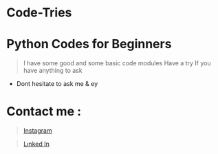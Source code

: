 # Code-Tries
# Python Codes for Beginners
> I have some good and some basic code modules
> Have a try
> If you have anything to ask
+ Dont hesitate to ask me
& ey



# Contact me :
  > [Instagram](https://www.instagram.com/ege.g.smr?igsh=MTVsd2ZoaWV5MzNqYg==)

  > [Lınked In](https://tr.linkedin.com/in/ahmet-ege-s%C3%BCmer-a570942b3)
